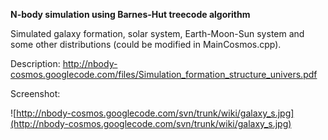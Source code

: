 **N-body simulation using Barnes-Hut treecode algorithm**

Simulated galaxy formation, solar system, Earth-Moon-Sun system and some other distributions (could be modified in MainCosmos.cpp).

Description: http://nbody-cosmos.googlecode.com/files/Simulation_formation_structure_univers.pdf

Screenshot:

![http://nbody-cosmos.googlecode.com/svn/trunk/wiki/galaxy_s.jpg](http://nbody-cosmos.googlecode.com/svn/trunk/wiki/galaxy_s.jpg)
